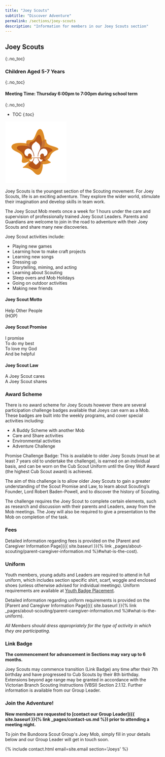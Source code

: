```yaml
---
title: "Joey Scouts"
subtitle: "Discover Adventure"
permalink: /sections/joey-scouts
description: "Information for members in our Joey Scouts section"
---
```


## Joey Scouts
{:.no_toc}

### Children Aged 5-7 Years
{:.no_toc}

#### Meeting Time: Thursday 6:00pm to 7:00pm during school term
{:.no_toc}

- TOC
{:toc}

<img class="float-right" src="/assets/images/logo-joey-scouts.png" />

Joey Scouts is the youngest section of the Scouting movement. For Joey Scouts, life is an exciting adventure. They explore the wider world, stimulate their imagination and develop skills in team work.

The Joey Scout Mob meets once a week for 1 hours under the care and supervision of professionally trained Joey Scout Leaders. Parents and Guardians are welcome to join in the road to adventure with their Joey Scouts and share many new discoveries.

Joey Scout activities include:

 * Playing new games
 * Learning how to make craft projects
 * Learning new songs
 * Dressing up
 * Storytelling, miming, and acting
 * Learning about Scouting
 * Sleep overs and Mob Holidays
 * Going on outdoor activities
 * Making new friends

#### Joey Scout Motto

Help Other People  
(HOP)

#### Joey Scout Promise

I promise  
To do my best  
To love my God  
And be helpful

#### Joey Scout Law

A Joey Scout cares  
A Joey Scout shares  

### Award Scheme

There is no award scheme for Joey Scouts however there are several participation challenge badges available that Joeys can earn as a Mob. These badges are built into the weekly programs, and cover special activities including:

 * A Buddy Scheme with another Mob
 * Care and Share activities
 * Environmental activities
 * Adventure Challenge

Promise Challenge Badge: This is available to older Joey Scouts (must be at least 7 years old to undertake the challenge), is earned on an individual basis, and can be worn on the Cub Scout Uniform until the Grey Wolf Award (the highest Cub Scout award) is achieved.

The aim of this challenge is to allow older Joey Scouts to gain a greater understanding of the Scout Promise and Law, to learn about Scouting’s Founder, Lord Robert Baden-Powell, and to discover the history of Scouting.

The challenge requires the Joey Scout to complete certain elements, such as research and discussion with their parents and Leaders, away from the Mob meetings. The Joey will also be required to give a presentation to the Mob on completion of the task.

### Fees

Detailed information regarding fees is provided on the [Parent and Caregiver Information Page]({{ site.baseurl }}{% link _pages/about-scouting/parent-caregiver-information.md %}#what-is-the-cost).

### Uniform

Youth members, young adults and Leaders are required to attend in full uniform, which includes section specific shirt, scarf, woggle and enclosed shoes (unless otherwise advised for individual meetings). Uniform requirements are available at [Youth Badge Placement](https://scoutsvictoria.com.au/age-sections-adults/joey-scouts/uniform-and-badge-placement/).

Detailed information regarding uniform requirements is provided on the [Parent and Caregiver Information Page]({{ site.baseurl }}{% link _pages/about-scouting/parent-caregiver-information.md %}#what-is-the-uniform).

*All Members should dress appropriately for the type of activity in which they are participating.*

### Link Badge

**The commencement for advancement in Sections may vary up to 6 months.**

Joey Scouts may commence transition (Link Badge) any time after their 7th birthday and have progressed to Cub Scouts by their 8th birthday. Extensions beyond age range may be granted in accordance with the Victorian Branch Scouting Instructions (VBSI) Section 2.1.12. Further information is available from our Group Leader.

### Join the Adventure!

**New members are requested to [contact our Group Leader]({{ site.baseurl }}{% link _pages/contact-us.md %}) prior to attending a meeting night.**

To join the Bundoora Scout Group's Joey Mob, simply fill in your details below and our Group Leader will get in touch soon.

{% include contact.html email=site.email section='Joeys' %}
